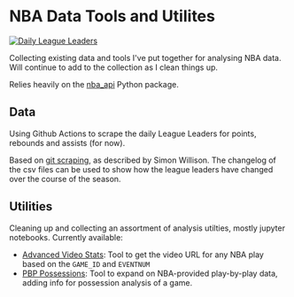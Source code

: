 # NBA Data Tools and Utilites

[![Daily League Leaders](https://github.com/penborter/nba-data/actions/workflows/actions.yml/badge.svg)](https://github.com/penborter/nba-data/actions/workflows/actions.yml)

Collecting existing data and tools I've put together for analysing NBA data.
Will continue to add to the collection as I clean things up.

Relies heavily on the [nba_api](https://github.com/swar/nba_api) Python package.

## Data

Using Github Actions to scrape the daily League Leaders for points, rebounds and assists (for now). 


Based on [git scraping](https://simonwillison.net/2020/Oct/9/git-scraping/), as described by Simon Willison.
The changelog of the csv files can be used to show how the league leaders have changed over the course of the season.

## Utilities

Cleaning up and collecting an assortment of analysis utilties, mostly jupyter notebooks.
Currently available:

- [Advanced Video Stats](https://github.com/penborter/nba-data/blob/main/utilities/Advanced%20Stats%20Video.ipynb): Tool to get the video URL for any NBA play based on the `GAME_ID` and `EVENTNUM`
- [PBP Possessions](): Tool to expand on NBA-provided play-by-play data, adding info for possession analysis of a game. 
